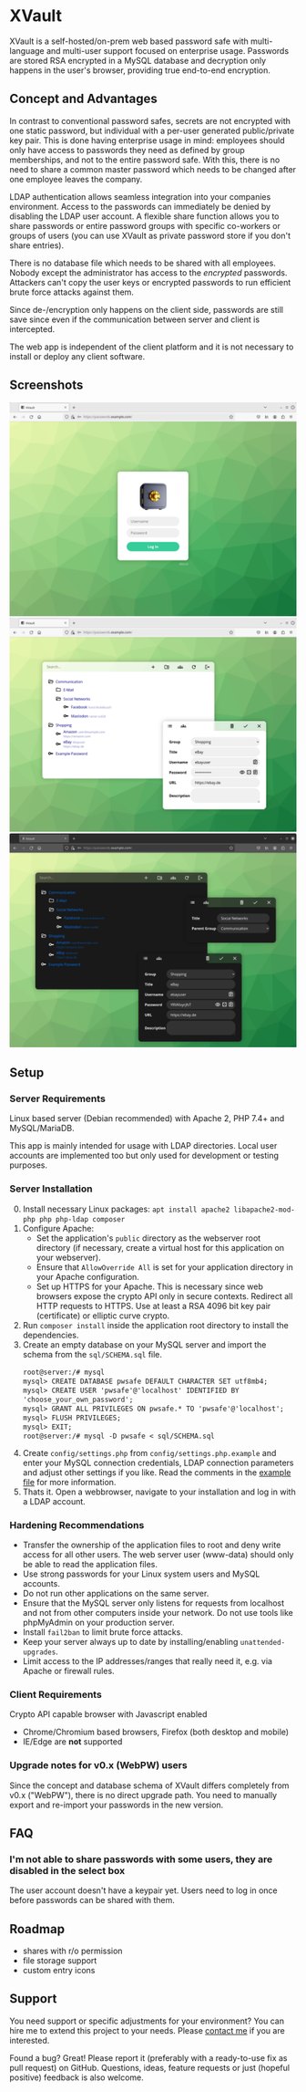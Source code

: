 # XVault
XVault is a self-hosted/on-prem web based password safe with multi-language and multi-user support focused on enterprise usage. Passwords are stored RSA encrypted in a MySQL database and decryption only happens in the user's browser, providing true end-to-end encryption.

## Concept and Advantages
In contrast to conventional password safes, secrets are not encrypted with one static password, but individual with a per-user generated public/private key pair. This is done having enterprise usage in mind: employees should only have access to passwords they need as defined by group memberships, and not to the entire password safe. With this, there is no need to share a common master password which needs to be changed after one employee leaves the company.

LDAP authentication allows seamless integration into your companies environment. Access to the passwords can immediately be denied by disabling the LDAP user account. A flexible share function allows you to share passwords or entire password groups with specific co-workers or groups of users (you can use XVault as private password store if you don't share entries).

There is no database file which needs to be shared with all employees. Nobody except the administrator has access to the *encrypted* passwords. Attackers can't copy the user keys or encrypted passwords to run efficient brute force attacks against them.

Since de-/encryption only happens on the client side, passwords are still save since even if the communication between server and client is intercepted.

The web app is independent of the client platform and it is not necessary to install or deploy any client software.

## Screenshots
![Login page](.github/screenshot/login.png)
![Password Entries](.github/screenshot/vault.png)
![Password Entries - Dark Mode](.github/screenshot/vault-dark.png)

## Setup
### Server Requirements
Linux based server (Debian recommended) with Apache 2, PHP 7.4+ and MySQL/MariaDB.

This app is mainly intended for usage with LDAP directories. Local user accounts are implemented too but only used for development or testing purposes.

### Server Installation
0. Install necessary Linux packages: `apt install apache2 libapache2-mod-php php php-ldap composer`
1. Configure Apache:
   - Set the application's `public` directory as the webserver root directory (if necessary, create a virtual host for this application on your webserver).
   - Ensure that `AllowOverride All` is set for your application directory in your Apache configuration.
   - Set up HTTPS for your Apache. This is necessary since web browsers expose the crypto API only in secure contexts. Redirect all HTTP requests to HTTPS. Use at least a RSA 4096 bit key pair (certificate) or elliptic curve crypto.
2. Run `composer install` inside the application root directory to install the dependencies.
3. Create an empty database on your MySQL server and import the schema from the `sql/SCHEMA.sql` file.
   ```
   root@server:/# mysql
   mysql> CREATE DATABASE pwsafe DEFAULT CHARACTER SET utf8mb4;
   mysql> CREATE USER 'pwsafe'@'localhost' IDENTIFIED BY 'choose_your_own_password';
   mysql> GRANT ALL PRIVILEGES ON pwsafe.* TO 'pwsafe'@'localhost';
   mysql> FLUSH PRIVILEGES;
   mysql> EXIT;
   root@server:/# mysql -D pwsafe < sql/SCHEMA.sql
   ```
4. Create `config/settings.php` from `config/settings.php.example` and enter your MySQL connection credentials, LDAP connection parameters and adjust other settings if you like. Read the comments in the [example file](config/settings.php.example) for more information.
5. Thats it. Open a webbrowser, navigate to your installation and log in with a LDAP account.

### Hardening Recommendations
- Transfer the ownership of the application files to root and deny write access for all other users. The web server user (www-data) should only be able to read the application files.
- Use strong passwords for your Linux system users and MySQL accounts.
- Do not run other applications on the same server.
- Ensure that the MySQL server only listens for requests from localhost and not from other computers inside your network. Do not use tools like phpMyAdmin on your production server.
- Install `fail2ban` to limit brute force attacks.
- Keep your server always up to date by installing/enabling `unattended-upgrades`.
- Limit access to the IP addresses/ranges that really need it, e.g. via Apache or firewall rules.

### Client Requirements
Crypto API capable browser with Javascript enabled
- Chrome/Chromium based browsers, Firefox (both desktop and mobile)
- IE/Edge are **not** supported

### Upgrade notes for v0.x (WebPW) users
Since the concept and database schema of XVault differs completely from v0.x ("WebPW"), there is no direct upgrade path. You need to manually export and re-import your passwords in the new version.

## FAQ
### I'm not able to share passwords with some users, they are disabled in the select box
The user account doesn't have a keypair yet. Users need to log in once before passwords can be shared with them.

## Roadmap
- shares with r/o permission
- file storage support
- custom entry icons

## Support
You need support or specific adjustments for your environment? You can hire me to extend this project to your needs. Please [contact me](https://georg-sieber.de/?page=impressum) if you are interested.

Found a bug? Great! Please report it (preferably with a ready-to-use fix as pull request) on GitHub. Questions, ideas, feature requests or just (hopeful positive) feedback is also welcome.
